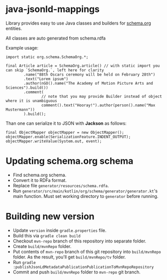 java-jsonld-mappings
====================

Library provides easy to use Java classes and builders for [schema.org](http://schema.org/) entities.

All classes are auto generated from schema.rdfa

Example usage:
```
import static org.schema.SchemaOrg.*;

final Article article = SchemaOrg.article() // with static import you can skip `SchemaOrg.`, left here for clarity
        .name("88th Oscars ceremony will be held on February 28th")
        .text("Lorem ipsum")
        .author(nGO().name("The Academy of Motion Picture Arts and Sciences").build())
        .comment(
                // note that you may provide Builder instead of object where it is unambiguous
                comment().text("Hooray!").author(person().name("Max Mustermann"))
        ).build();
```

Than one can serialize it to JSON with __Jackson__ as follows:
```
final ObjectMapper objectMapper = new ObjectMapper();
objectMapper.enable(SerializationFeature.INDENT_OUTPUT);
objectMapper.writeValue(System.out, event);
```

# Updating schema.org schema

- Find schema.org schema.
- Convert it to RDFa format.
- Replace file `generator/resources/schema.rdfa`.
- Run `generator/src/main/kotlin/org/schema/generator/generator.kt`'s main function. 
Must set working directory to `generator` before running.

# Building new version
- Update `version` inside `gradle.properties` file.
- Build this via `gradle clean build`
- Checkout `mvn-repo` branch of this repository into separate folder.
- Create `build/mvnRepo` folder.
- Put contents of `mvn-repo` branch of this git repository into `build/mvnRepo` folder.
As the result, you'll get `build/mvnRepo/tv` folder.
- Run `gradle :publishJsonLdMetadataPublicationPublicationToMvnRepoRepository`
- Commit and push `build/mvnRepo` folder to `mvn-repo` git branch.
